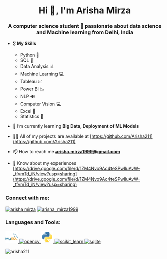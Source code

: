 
<h1 align="center">Hi 👋, I'm Arisha Mirza</h1>

<h3 align="center">A computer science student 🏅 passionate about data science and Machine learning from Delhi, India</h3>

- 🎖 **My Skills**
  - Python 🐍
  - SQL 📂
  - Data Analysis 📊
  - Machine Learning 💻
  - Tableau 📈
  - Power BI 📉
  - NLP 🔊
  - Computer Vision 💻
  - Excel 📅
  - Statistics 🔡

- 🌱 I’m currently learning **Big Data, Deployment of ML Models**

- 👨‍💻 All of my projects are available at [https://github.com/Arisha211](https://github.com/Arisha211)

- 📫 How to reach me **arisha.mirza1999@gmail.com**

- 📄 Know about my experiences [https://drive.google.com/file/d/1ZM4Nvo9Ac4teSPwlluAvW-_tfvmTd_iN/view?usp=sharing](https://drive.google.com/file/d/1ZM4Nvo9Ac4teSPwlluAvW-_tfvmTd_iN/view?usp=sharing)

<h3 align="left">Connect with me:</h3>
<p align="left">
<a href="https://linkedin.com/in/arisha mirza" target="blank"><img align="center" src="https://cdn.jsdelivr.net/npm/simple-icons@3.0.1/icons/linkedin.svg" alt="arisha mirza" height="30" width="40" /></a>
<a href="https://www.hackerrank.com/arisha_mirza1999" target="blank"><img align="center" src="https://cdn.jsdelivr.net/npm/simple-icons@3.0.1/icons/hackerrank.svg" alt="arisha_mirza1999" height="30" width="40" /></a>
</p>

<h3 align="left">Languages and Tools:</h3>
<p align="left"> <a href="https://www.mysql.com/" target="_blank"> <img src="https://raw.githubusercontent.com/devicons/devicon/master/icons/mysql/mysql-original-wordmark.svg" alt="mysql" width="40" height="40"/> </a> <a href="https://opencv.org/" target="_blank"> <img src="https://www.vectorlogo.zone/logos/opencv/opencv-icon.svg" alt="opencv" width="40" height="40"/> </a> <a href="https://www.python.org" target="_blank"> <img src="https://raw.githubusercontent.com/devicons/devicon/master/icons/python/python-original.svg" alt="python" width="40" height="40"/> </a> <a href="https://scikit-learn.org/" target="_blank"> <img src="https://upload.wikimedia.org/wikipedia/commons/0/05/Scikit_learn_logo_small.svg" alt="scikit_learn" width="40" height="40"/> </a> <a href="https://www.sqlite.org/" target="_blank"> <img src="https://www.vectorlogo.zone/logos/sqlite/sqlite-icon.svg" alt="sqlite" width="40" height="40"/> </a> </p>

<p><img align="center" src="https://github-readme-stats.vercel.app/api/top-langs?username=arisha211&show_icons=true&locale=en&layout=compact" alt="arisha211" /></p>
